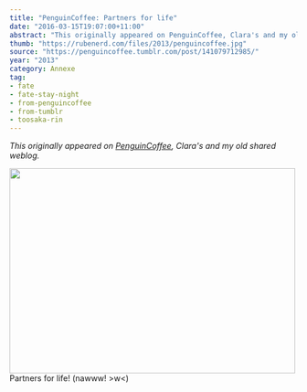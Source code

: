 ```yaml
---
title: "PenguinCoffee: Partners for life"
date: "2016-03-15T19:07:00+11:00"
abstract: "This originally appeared on PenguinCoffee, Clara's and my old shared weblog."
thumb: "https://rubenerd.com/files/2013/penguincoffee.jpg"
source: "https://penguincoffee.tumblr.com/post/141079712985/"
year: "2013"
category: Annexe
tag:
- fate
- fate-stay-night
- from-penguincoffee
- from-tumblr
- toosaka-rin
---
```

*This originally appeared on [PenguinCoffee](https://rubenerd.com/tag/from-penguincoffee/), Clara's and my old shared weblog.*

<img src="https://rubenerd.com/files/museum/penguincoffee-141079712985@1x.jpg" alt="" style="width:500px; height:359px;" srcset="https://rubenerd.com/files/museum/penguincoffee-141079712985@1x.jpg 1x, https://rubenerd.com/files/museum/penguincoffee-141079712985@2x.jpg 2x" />
Partners for life! (nawww! >w<) 


